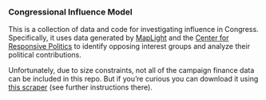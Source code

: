 ### Congressional Influence Model

This is a collection of data and code for investigating influence in Congress. Specifically, it uses data generated by [MapLight](http://maplight.org/) and the [Center for Responsive Politics](http://www.opensecrets.org/) to identify opposing interest groups and analyze their political contributions.

Unfortunately, due to size constraints, not all of the campaign finance data can be included in this repo. But if you’re curious you can download it using [this scraper](https://github.com/WestleyArgentum/maplight-scraper) (see further instructions there).
